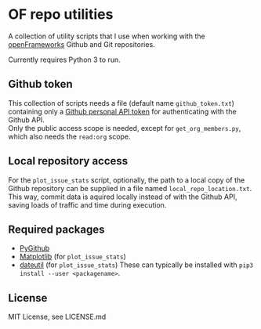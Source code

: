 # OF repo utilities
A collection of utility scripts that I use when working with the [openFrameworks](www.openframeworks.cc) Github and Git repositories.

Currently requires Python 3 to run.

## Github token
This collection of scripts needs a file (default name `github_token.txt`) containing only a [Github personal API token](https://github.com/blog/1509-personal-api-tokens) for authenticating with the Github API.  
Only the public access scope is needed, except for `get_org_members.py`, which also needs the `read:org` scope.

## Local repository access
For the `plot_issue_stats` script, optionally, the path to a local copy of the Github repository can be supplied in a file named `local_repo_location.txt`.
This way, commit data is aquired locally instead of with the Github API, saving loads of traffic and time during execution.

## Required packages
* [PyGithub](https://github.com/jacquev6/PyGithub)
* [Matplotlib](http://matplotlib.org/) (for `plot_issue_stats`)
* [dateutil](https://pypi.python.org/pypi/python-dateutil) (for `plot_issue_stats`)
These can typically be installed with `pip3 install --user <packagename>`.

## License
MIT License, see LICENSE.md
